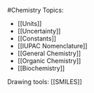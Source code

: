 #Chemistry 
Topics:
* [[Units]]
* [[Uncertainty]]
* [[Constants]]
* [[IUPAC Nomenclature]]
* [[General Chemistry]]
* [[Organic Chemistry]]
* [[Biochemistry]]

Drawing tools:
[[SMILES]]
